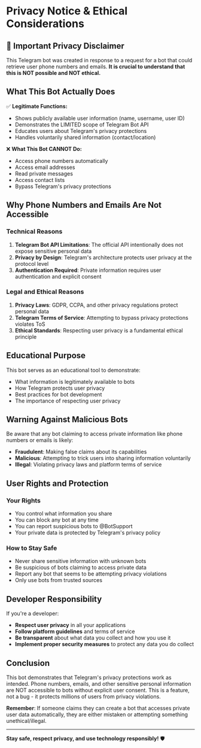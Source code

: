 # Privacy Notice & Ethical Considerations

## 🚨 Important Privacy Disclaimer

This Telegram bot was created in response to a request for a bot that could retrieve user phone numbers and emails. **It is crucial to understand that this is NOT possible and NOT ethical.**

## What This Bot Actually Does

✅ **Legitimate Functions:**
- Shows publicly available user information (name, username, user ID)
- Demonstrates the LIMITED scope of Telegram Bot API
- Educates users about Telegram's privacy protections
- Handles voluntarily shared information (contact/location)

❌ **What This Bot CANNOT Do:**
- Access phone numbers automatically
- Access email addresses
- Read private messages
- Access contact lists
- Bypass Telegram's privacy protections

## Why Phone Numbers and Emails Are Not Accessible

### Technical Reasons
1. **Telegram Bot API Limitations**: The official API intentionally does not expose sensitive personal data
2. **Privacy by Design**: Telegram's architecture protects user privacy at the protocol level
3. **Authentication Required**: Private information requires user authentication and explicit consent

### Legal and Ethical Reasons
1. **Privacy Laws**: GDPR, CCPA, and other privacy regulations protect personal data
2. **Telegram Terms of Service**: Attempting to bypass privacy protections violates ToS
3. **Ethical Standards**: Respecting user privacy is a fundamental ethical principle

## Educational Purpose

This bot serves as an educational tool to demonstrate:
- What information is legitimately available to bots
- How Telegram protects user privacy
- Best practices for bot development
- The importance of respecting user privacy

## Warning Against Malicious Bots

Be aware that any bot claiming to access private information like phone numbers or emails is likely:
- **Fraudulent**: Making false claims about its capabilities
- **Malicious**: Attempting to trick users into sharing information voluntarily
- **Illegal**: Violating privacy laws and platform terms of service

## User Rights and Protection

### Your Rights
- You control what information you share
- You can block any bot at any time
- You can report suspicious bots to @BotSupport
- Your private data is protected by Telegram's privacy policy

### How to Stay Safe
- Never share sensitive information with unknown bots
- Be suspicious of bots claiming to access private data
- Report any bot that seems to be attempting privacy violations
- Only use bots from trusted sources

## Developer Responsibility

If you're a developer:
- **Respect user privacy** in all your applications
- **Follow platform guidelines** and terms of service
- **Be transparent** about what data you collect and how you use it
- **Implement proper security measures** to protect any data you do collect

## Conclusion

This bot demonstrates that Telegram's privacy protections work as intended. Phone numbers, emails, and other sensitive personal information are NOT accessible to bots without explicit user consent. This is a feature, not a bug - it protects millions of users from privacy violations.

**Remember**: If someone claims they can create a bot that accesses private user data automatically, they are either mistaken or attempting something unethical/illegal.

---

**Stay safe, respect privacy, and use technology responsibly!** 🛡️